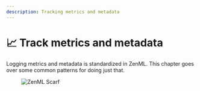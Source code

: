 ```yaml
---
description: Tracking metrics and metadata
---
```


# 📈 Track metrics and metadata

Logging metrics and metadata is standardized in ZenML. This chapter goes over some common patterns for doing just that.

<figure><img src="https://static.scarf.sh/a.png?x-pxid=f0b4f458-0a54-4fcd-aa95-d5ee424815bc" alt="ZenML Scarf"><figcaption></figcaption></figure>
